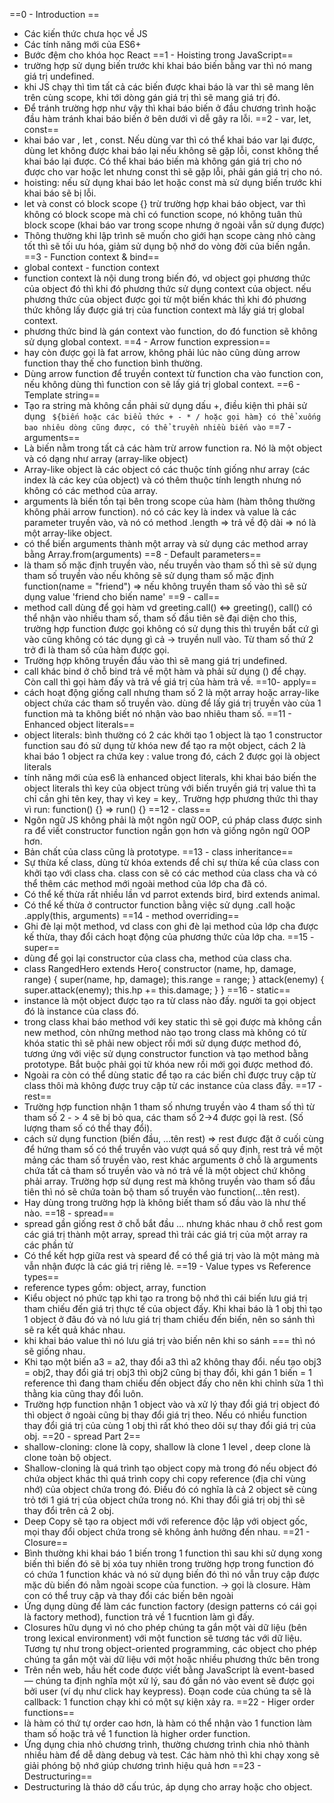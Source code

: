 ==0 - Introduction ==
- Các kiến thức chưa học về JS
- Các tính năng mới của ES6+
- Bước đệm cho khóa học React
==1 - Hoisting trong JavaScript==
- trường hợp sử dụng biến trước khi khai báo biến bằng var thì nó mang giá trị undefined.
- khi JS chạy thì tìm tất cả các biến được khai báo là var thì sẽ mang lên trên cùng scope, khi tới dòng gán giá trị thì sẽ mang giá trị đó.
- Để tránh trường hợp như vậy thì khai báo biến ở đầu chương trình hoặc đầu hàm tránh khai báo biến ở bên dưới vì dễ gây ra lỗi.
==2 - var, let, const==
- khai báo var , let , const. Nếu dùng var thì có thể khai báo var lại được, dùng let không được khai báo lại nếu không sẽ gặp lỗi, const không thể khai báo lại được. Có thể khai báo biến mà không gán giá trị cho nó được cho var hoặc let nhưng const thì sẽ gặp lỗi, phải gán giá trị cho nó.
- hoisting: nếu sử dụng khai báo let hoặc const mà sử dụng biến trước khi khai báo sẽ bị lỗi.
- let và const có block scope {} trừ trường hợp khai báo object, var thì không có block scope mà chỉ có function scope, nó không tuân thủ block scope (khai báo var trong scope nhưng ở ngoài vẫn sử dụng được)
- Thông thường khi lập trình sẽ muốn cho giới hạn scope càng nhỏ càng tốt thì sẽ tối ưu hóa, giảm sử dụng bộ nhớ do vòng đời của biến ngắn.
==3 - Function context & bind==
- global context - function context
- function context là nội dung trong biến đó, vd object gọi phương thức của object đó thì khi đó phương thức sử dụng context của object. nếu phương thức của object được gọi từ một biến khác thì khi đó phương thức không lấy được giá trị của function context mà lấy giá trị global context.
- phương thức bind là gán context vào function, do đó function sẽ không sử dụng global context.
==4 - Arrow function expression==
- hay còn được gọi là fat arrow, không phải lúc nào cũng dùng arrow function thay thế cho function bình thường.
- Dùng arrow function để truyền context từ function cha vào function con, nếu không dùng thì function con sẽ lấy giá trị global context.
==6 - Template string==
- Tạo ra string mà không cần phải sử dụng dấu +, điều kiện thì phải sử dụng ` ${biến hoặc các biểu thức + - * / hoặc gọi hàm} có thể xuống bao nhiêu dòng cũng được, có thể truyền nhiều biến vào`
==7 - arguments==
- Là biến nằm trong tất cả các hàm trừ arrow function ra. Nó là một object và có dạng như array (array-like object)
- Array-like object là các object có các thuộc tính giống như array (các index là các key của object) và có thêm thuộc tính length nhưng nó không có các method của array.
-  arguments là biến tồn tại bên trong scope của hàm (hàm thông thường không phải arrow function). nó có các key là index và value là các parameter truyền vào, và nó có method .length => trả về độ dài => nó là một array-like object.
-  có thể biến arguments thành một array và sử dụng các method array bằng Array.from(arguments)
==8 - Default parameters==
- là tham số mặc định truyền vào, nếu truyền vào tham số thì sẽ sử dụng tham số truyền vào nếu không sẽ sử dụng tham số mặc định function(name = "friend") => nếu không truyền tham số vào thì sẽ sử dụng value 'friend cho biến name'
==9 - call==
- method call dùng để gọi hàm vd greeting.call() <=> greeting(), call() có thể nhận vào nhiều tham số, tham số đầu tiên sẽ đại diện cho this, trường hợp function được gọi không có sử dụng this thì truyền bất cứ gì vào cũng không có tác dụng gì cả -> truyền null vào. Từ tham số thứ 2 trở đi là tham số của hàm được gọi.
- Trường hợp không truyền đầu vào thì sẽ mang giá trị undefined.
- call khác bind ở chỗ bind trả về một hàm và phải sử dụng () để chạy. Còn call thì gọi hàm đấy và trả về giá trị của hàm trả về.
==10- apply==
- cách hoạt động giống call nhưng tham số 2 là một array hoặc array-like object chứa các tham số truyền vào. dùng để lấy giá trị truyền vào của 1 function mà ta không biết nó nhận vào bao nhiêu tham số.
==11 - Enhanced object literals==
- object literals: bình thường có 2 các khởi tạo 1 object là tạo 1 constructor function sau đó sử dụng từ khóa new để tạo ra một object, cách 2 là khai báo 1 object ra chứa key : value trong đó, cách 2 được gọi là object literals
- tính năng mới của es6 là enhanced object literals, khi khai báo biến the object literals thì key của object trùng với biến truyền giá trị value thì ta chỉ cần ghi tên key, thay vì key = key,. Trường hợp phương thức thì thay  vì run: function() {} => run() {}
==12 - class==
- Ngôn ngữ JS không phải là một ngôn ngữ OOP, cú pháp class được sinh ra để viết constructor function ngắn gọn hơn và giống ngôn ngữ OOP hơn.
- Bản chất của class cũng là prototype.
==13 - class inheritance==
- Sự thừa kế class, dùng từ khóa extends để chỉ sự thừa kế của class con khởi tạo với class cha. class con sẽ có các method của class cha và có thể thêm các method mới ngoài method của lớp cha đã có.
- Có thể kế thừa rất nhiều lần vd parrot extends bird, bird extends animal.
- Có thể kế thừa ở contructor function bằng việc sử dụng .call hoặc .apply(this, arguments)
==14 - method overriding==
- Ghi đè lại một method, vd class con ghi đè lại method của lớp cha được kế thừa, thay đổi cách hoạt động của phương thức của lớp cha.
==15 - super==
- dùng để gọi lại constructor của class cha, method của class cha.
- class RangedHero extends Hero{
    constructor (name, hp, damage, range) {
        super(name, hp, damage);
        this.range = range;
    }
    attack(enemy) {
        super.attack(enemy);
        this.hp += this.damage;
    }
}
==16 - static==
- instance là một object được tạo ra từ class nào đấy. người ta gọi object đó là instance của class đó.
- trong class khai báo method với key static thì sẽ gọi được mà không cần new method, còn những method nào tạo trong class mà không có từ khóa static thì sẽ phải new object rồi mới sử dụng được method đó, tương ứng với việc sử dụng constructor function và tạo method bằng prototype. Bắt buộc phải gọi từ khóa new rồi mới gọi được method đó.
- Ngoài ra còn có thể dùng static để tạo ra các biến chỉ được truy cập từ class thôi mà không được truy cập từ các instance của class đấy.
==17 - rest==
- Trường hợp function nhận 1 tham số nhưng truyền vào 4 tham số thì từ tham số 2 - > 4 sẽ bị bỏ qua, các tham số 2->4 được gọi là rest. (Số lượng tham số có thể thay đổi).
- cách sử dụng function (biến đầu, ...tên rest) => rest được đặt ở cuối cùng để hứng tham số có thể truyền vào vượt quá số quy định, rest trả về một mảng các tham số truyền vào, rest khác arguments ở chỗ là arguments chứa tất cả tham số truyền vào và nó trả về là một object chứ không phải array. Trường hợp sử dụng rest mà không truyền vào tham số đầu tiên thì nó sẽ chứa toàn bộ tham số truyền vào function(...tên rest).
- Hay dùng trong trường hợp là không biết tham số đầu vào là như thế nào.
==18 - spread==
- spread gần giống rest ở chỗ bắt đầu ... nhưng khác nhau ở chỗ rest gom các giá trị thành một array, spread thì trải các giá trị của một array ra các phần tử
- Có thể kết hợp giữa rest và speard để có thể giá trị vào là một mảng mà vẫn nhận được là các giá trị riêng lẻ.
==19 - Value types vs Reference types==
- reference types gồm: object, array, function
- Kiểu object nó phức tạp khi tạo ra trong bộ nhớ thì cái biến lưu giá trị tham chiếu đến giá trị thực tế của object đấy. Khi khai báo là 1 obj thì tạo 1 object ở đâu đó và nó lưu giá trị tham chiếu đến biến, nên so sánh thì sẽ ra kết quả khác nhau.
- khi khai báo value thì nó lưu giá trị vào biến nên khi so sánh === thì nó sẽ giống nhau.
- Khi tạo một biến a3 = a2, thay đổi a3 thì a2 không thay đổi. nếu tạo obj3 = obj2, thay đổi giá trị obj3 thì obj2 cũng bị thay đổi, khi gán 1 biến = 1 reference thì đang tham chiếu đến object đấy cho nên khi chỉnh sửa 1 thì thằng kia cũng thay đổi luôn.
- Trường hợp function nhận 1 object vào và xử lý thay đổi giá trị object đó thì object ở ngoài cũng bị thay đổi giá trị theo. Nếu có nhiều function thay đổi giá trị của cùng 1 obj thì rất khó theo dõi sự thay đổi giá trị của obj.
==20 - spread Part 2==
- shallow-cloning: clone là copy, shallow là clone 1 level , deep clone là clone toàn bộ object.
- Shallow-cloning là quá trình tạo object copy mà trong đó nếu object đó chứa object khác thì quá trình copy chi copy reference (địa chỉ vùng nhớ) của object chứa trong đó. Điều đó có nghĩa là cả 2 object sẽ cùng trỏ tới 1 giá trị của object chứa trong nó. Khi thay đổi giá trị obj thì sẽ thay đổi trên cả 2 obj.
- Deep Copy sẽ tạo ra object mới với reference độc lập với object gốc, mọi thay đổi object chứa trong sẽ không ảnh hưởng đến nhau.
==21 - Closure==
- Bình thường khi khai báo 1 biến trong 1 function thì sau khi sử dụng xong biến thì biến đó sẽ bị xóa tuy nhiên trong trường hợp trong function đó có chứa 1 function khác và nó sử dụng biến đó thì nó vẫn truy cập được mặc dù biến đó nằm ngoài scope của function. -> gọi là closure. Hàm con có thể truy cập và thay đổi các biến bên ngoài
- Ứng dụng dùng để làm các function factory (design patterns có cái gọi là factory method), function trả về 1 fucntion làm gì đấy.
- Closures hữu dụng vì nó cho phép chúng ta gắn một vài dữ liệu (bên trong lexical environment) với một function sẽ tương tác với dữ liệu. Tương tự như trong object-oriented programming, các object cho phép chúng ta gắn một vài dữ liệu với một hoặc nhiều phương thức bên trong
- Trên nền web, hầu hết code được viết bằng JavaScript là event-based — chúng ta định nghĩa một xử lý, sau đó gắn nó vào event sẽ được gọi bởi user (ví dụ như click hay keypress). Đoạn code của chúng ta sẽ là callback: 1 function chạy khi có một sự kiện xảy ra.
 ==22 - Higer order functions==
 - là hàm có thứ tự order cao hơn, là hàm có thể nhận vào 1 function làm tham số hoặc trả về 1 function là higher order function.
 - Ứng dụng chia nhỏ chương trình, thường chương trình chia nhỏ thành nhiều hàm để dễ dàng debug và test. Các hàm nhỏ thì khi chạy xong sẽ giải phóng bộ nhớ giúp chương trình hiệu quả hơn
==23 - Destructuring==
- Destructuring là tháo dỡ cấu trúc, áp dụng cho array hoặc cho object.